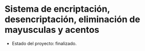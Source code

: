 <h1> Sistema de encriptación, desencriptación, eliminación de mayusculas y acentos </h1>

- Estado del proyecto: finalizado.
